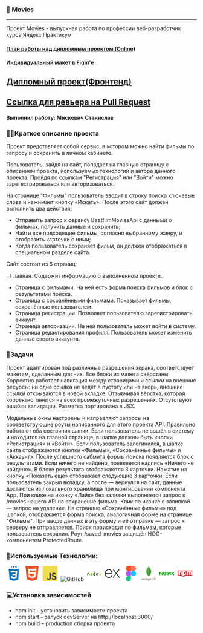 ### 📰 Movies
--------------------------
Проект Movies - выпускная работа по профессии веб-разработчик курса Яндекс Практикум
#### [План работы над дипломным проектом (Online)](https://trello.com/b/CbFnh2HD/project-diploma-work)
#### [Индивидуальный макет в Figm'e](https://www.figma.com/file/mIrPoMCYLA3glp9KZDm7yt/Diploma-(Copy)?node-id=891%3A3857)
## [Дипломный проект(Фронтенд)](https://mydiplom.nomoredomains.xyz)
## [Ссылка для ревьера на Pull Request](https://github.com/MiskevichStanislav/movies-explorer-frontend/pull/2)

#### Выполнил работу: Мискевич Станислав

 ### ✍🏻Краткое описание проекта
Проект представляет собой сервис, в котором можно найти фильмы по запросу и сохранить в личном кабинете.

Пользователь, зайдя на сайт, попадает на главную страницу с описанием проекта, используемых технологий и автора данного проекта. Пройдя по ссылкам "Регистрация" или "Войти" можно зарегестрироваться или авторизоваться.

На странице "Фильмы" пользователь вводит в строку поиска ключевые слова и нажимает кнопку «Искать». После этого сайт должен выполнить два действия:

- Отправить запрос к сервису BeatfilmMoviesApi с данными о фильмах, получить данные и сохранить;
- Найти все подходящие фильмы, согласно выбранному жанру, и отобразить карточки с ними;
- Когда пользователь сохраняет фильм, он должен отображаться в специальном разделе сайта.

Сайт состоит из 6 страниц:

_ Главная. Содержит информацию о выполненном проекте.
- Страница с фильмами. На ней есть форма поиска фильмов и блок с результатами поиска.
- Страница с сохранёнными фильмами. Показывает фильмы, сохранённые пользователем.
- Страница регистрации. Позволяет пользователю зарегистрировать аккаунт.
- Страница авторизации. На ней пользователь может войти в систему.
- Страница редактирования профиля. Пользователь может изменить данные своего аккаунта.

### 📖Задачи

Проект адаптирован под различные разрешения экрана, соответствует макетам, сделанным для них.
Все блоки из макета свёрстаны. Корректно работает навигация между страницами и ссылки на внешние ресурсы: ни одна ссылка не ведёт в пустоту или на якорь, внешние ссылки открываются в новой вкладке.
Отзывчивая вёрстка, которая корректно тянется на всех промежуточных разрешениях.
Отсутствуют ошибки валидации.
Разметка портирована в JSX.

Модальные окны настроены и направляют запросы на соответствующие роуты написанного для этого проекта API.
Правильно работают оба состояния шапки. Если пользователь не вошёл в систему и находится на главной странице, в шапке должны быть кнопки «Регистрация» и «Войти». Если пользователь залогинился, в шапке сайта отображаются кнопки «Фильмы», «Сохранённые фильмы» и «Аккаунт».
После успешного сабмита формы поиска появляется блок с результатами. Если ничего не найдено, появляется надпись «Ничего не найдено».
В блоке результата отображаются 3 карточки. Нажатие на кнопку «Показать ещё» отображает следующие 3 карточки.
Если пользователь закрыл вкладку, а после — вернулся на сайт, данные достаются из локального хранилища при монтировании компонента App.
При клике на иконку «Лайк» без заливки выполняется запрос к /movies нашего API на сохранение фильма. Клик по иконке с заливкой — запрос на удаление.
На странице «Сохранённые фильмы» под шапкой, отображается форма поиска, аналогичная форме на странице "Фильмы". При вводе данных в эту форму и её отправке — запрос к серверу не отправляется. Поиск происходит по фильмам, которые пользователь сохранил.
Роут /saved-movies защищён HOC-компонентом ProtectedRoute.

 ### 📃Используемые Технологии:
 <img src="https://github.com/devicons/devicon/blob/master/icons/css3/css3-plain-wordmark.svg"  title="CSS3" alt="CSS" width="40" height="40"/>&nbsp;
  <img src="https://github.com/devicons/devicon/blob/master/icons/html5/html5-original.svg" title="HTML5" alt="HTML" width="40" height="40"/>&nbsp;
  <img src="https://github.com/devicons/devicon/blob/master/icons/javascript/javascript-original.svg" title="JavaScript" alt="JavaScript" width="40" height="40"/>&nbsp;
  <img src="https://user-images.githubusercontent.com/78322084/162064174-194ac89a-024d-4839-aae3-22d9ee4e3a33.png"  title="GitHub" alt="GitHub" width="40" height="40"/>&nbsp;
  <img src="https://github.com/devicons/devicon/blob/master/icons/nodejs/nodejs-original-wordmark.svg" title="NodeJS" alt="NodeJS" width="40" height="40"/>&nbsp;
  <img src="https://github.com/devicons/devicon/blob/master/icons/express/express-original.svg" title="NodeJS" alt="NodeJS" width="40" height="40"/>&nbsp;
   <img src="https://github.com/devicons/devicon/blob/master/icons/figma/figma-original.svg" title="NodeJS" alt="NodeJS" width="40" height="40"/>&nbsp;
   <img src="https://github.com/devicons/devicon/blob/master/icons/mongodb/mongodb-original-wordmark.svg" title="NodeJS" alt="NodeJS" width="40" height="40"/>&nbsp;
   <img src="https://github.com/devicons/devicon/blob/master/icons/nginx/nginx-original.svg" title="NodeJS" alt="NodeJS" width="40" height="40"/>&nbsp;
    <img src="https://github.com/devicons/devicon/blob/master/icons/npm/npm-original-wordmark.svg" title="NodeJS" alt="NodeJS" width="40" height="40"/>&nbsp;


 ### 💻Установка зависимостей
- npm init – установить зависимости проекта
- npm start – запуск devServer на http://localhost:3000/
- npm build – production сборка проекта